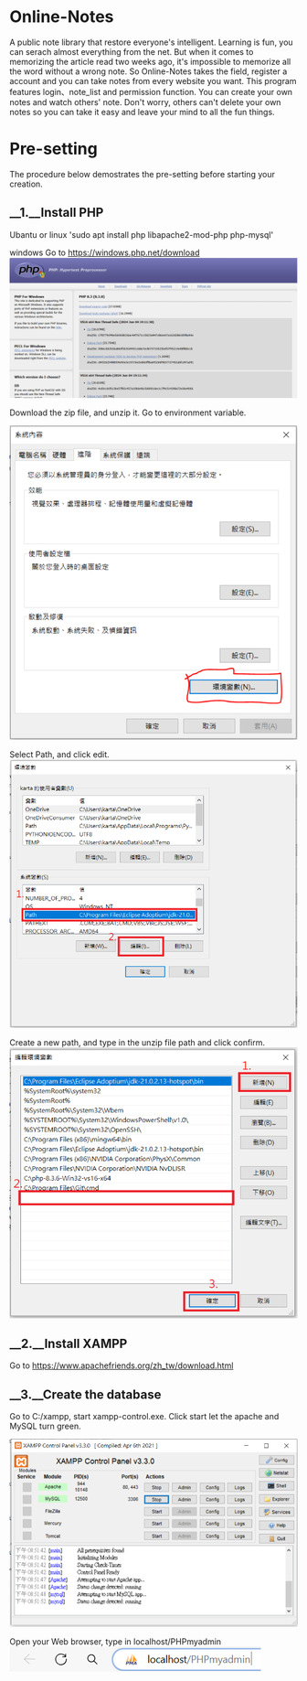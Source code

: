 # Online-Notes
A public note library that restore everyone's intelligent.
Learning is fun, you can serach almost everything from the net.
But when it comes to memorizing the article read two weeks ago, it's impossible to memorize all the word without a wrong note.
So Online-Notes takes the field, register a account and you can take notes from every website you want.
This program features login、note_list and permission function.
You can create your own notes and watch others' note.
Don't worry, others can't delete your own notes so you can take it easy and leave your mind to all the fun things.

# Pre-setting
The procedure below demostrates the pre-setting before starting your creation. 
## __1.__Install PHP
Ubantu or linux
'sudo apt install php libapache2-mod-php php-mysql'

windows
Go to https://windows.php.net/download
![image](https://github.com/Yorkxe/Online-Notes/blob/main/Pics/download_PHP.PNG)

Download the zip file, and unzip it.
Go to environment variable.

![image](https://github.com/Yorkxe/Online-Notes/blob/main/Pics/environment%20variable1.PNG)


Select Path, and click edit.
![image](https://github.com/Yorkxe/Online-Notes/blob/main/Pics/environment%20variable2.PNG)


Create a new path, and type in the unzip file path and click confirm.
![image](https://github.com/Yorkxe/Online-Notes/blob/main/Pics/environment%20variable3.PNG)
## __2.__Install XAMPP
Go to https://www.apachefriends.org/zh_tw/download.html

## __3.__Create the database
Go to C:/xampp, start xampp-control.exe.
Click start let the apache and MySQL turn green.

![image](https://github.com/Yorkxe/Online-Notes/blob/main/Pics/Xampp-control-panel.PNG)

Open your Web browser, type in localhost/PHPmyadmin
![image](https://github.com/Yorkxe/Online-Notes/blob/main/Pics/PHPmyadmin.PNG)

